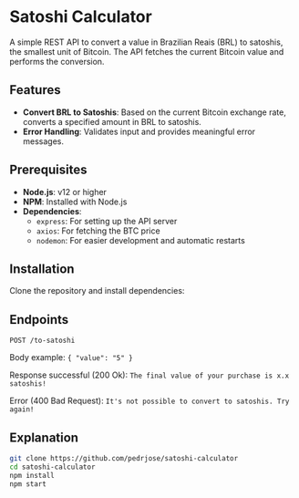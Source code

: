 # Satoshi Calculator

A simple REST API to convert a value in Brazilian Reais (BRL) to satoshis, the smallest unit of Bitcoin. The API fetches the current Bitcoin value and performs the conversion. 

## Features

- **Convert BRL to Satoshis**: Based on the current Bitcoin exchange rate, converts a specified amount in BRL to satoshis.
- **Error Handling**: Validates input and provides meaningful error messages.

## Prerequisites

- **Node.js**: v12 or higher
- **NPM**: Installed with Node.js
- **Dependencies**:
  - `express`: For setting up the API server
  - `axios`: For fetching the BTC price
  - `nodemon`: For easier development and automatic restarts

## Installation

Clone the repository and install dependencies:

## Endpoints

`POST /to-satoshi`

Body example:
`{
  "value": "5"
}`

Response successful (200 Ok): `The final value of your purchase is x.x satoshis!`

Error (400 Bad Request): `It's not possible to convert to satoshis. Try again!`

## Explanation
```bash
git clone https://github.com/pedrjose/satoshi-calculator
cd satoshi-calculator
npm install
npm start
